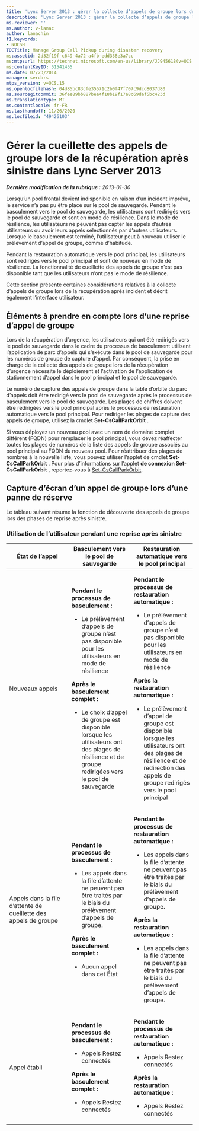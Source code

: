 ```yaml
---
title: 'Lync Server 2013 : gérer la collecte d’appels de groupe lors de la récupération d’urgence'
description: 'Lync Server 2013 : gérer la collecte d’appels de groupe lors de la récupération d’urgence.'
ms.reviewer: ''
ms.author: v-lanac
author: lanachin
f1.keywords:
- NOCSH
TOCTitle: Manage Group Call Pickup during disaster recovery
ms:assetid: 2d32f19f-c649-4a72-a4fb-edd338e3a7cc
ms:mtpsurl: https://technet.microsoft.com/en-us/library/JJ945618(v=OCS.15)
ms:contentKeyID: 51541455
ms.date: 07/23/2014
manager: serdars
mtps_version: v=OCS.15
ms.openlocfilehash: 04d85bc83cfe35571c2b0f47f707c9dcd8037d80
ms.sourcegitcommit: 36fee89bb887bea4f18b19f17a8c69daf5bc423d
ms.translationtype: MT
ms.contentlocale: fr-FR
ms.lasthandoff: 11/26/2020
ms.locfileid: "49426103"
---
```

# <a name="manage-group-call-pickup-during-disaster-recovery-in-lync-server-2013"></a>Gérer la cueillette des appels de groupe lors de la récupération après sinistre dans Lync Server 2013

<div data-xmlns="http://www.w3.org/1999/xhtml">

<div class="topic" data-xmlns="http://www.w3.org/1999/xhtml" data-msxsl="urn:schemas-microsoft-com:xslt" data-cs="https://msdn.microsoft.com/">

<div data-asp="https://msdn2.microsoft.com/asp">



</div>

<div id="mainSection">

<div id="mainBody">

<span> </span>

_**Dernière modification de la rubrique :** 2013-01-30_

Lorsqu’un pool frontal devient indisponible en raison d’un incident imprévu, le service n’a pas pu être placé sur le pool de sauvegarde. Pendant le basculement vers le pool de sauvegarde, les utilisateurs sont redirigés vers le pool de sauvegarde et sont en mode de résilience. Dans le mode de résilience, les utilisateurs ne peuvent pas capter les appels d’autres utilisateurs ou avoir leurs appels sélectionnés par d’autres utilisateurs. Lorsque le basculement est terminé, l’utilisateur peut à nouveau utiliser le prélèvement d’appel de groupe, comme d’habitude.

Pendant la restauration automatique vers le pool principal, les utilisateurs sont redirigés vers le pool principal et sont de nouveau en mode de résilience. La fonctionnalité de cueillette des appels de groupe n’est pas disponible tant que les utilisateurs n’ont pas le mode de résilience.

Cette section présente certaines considérations relatives à la collecte d’appels de groupe lors de la récupération après incident et décrit également l’interface utilisateur.

<div>

## <a name="considerations-for-group-call-pickup-during-disaster-recovery"></a>Éléments à prendre en compte lors d’une reprise d’appel de groupe

Lors de la récupération d’urgence, les utilisateurs qui ont été redirigés vers le pool de sauvegarde dans le cadre du processus de basculement utilisent l’application de parc d’appels qui s’exécute dans le pool de sauvegarde pour les numéros de groupe de capture d’appel. Par conséquent, la prise en charge de la collecte des appels de groupe lors de la récupération d’urgence nécessite le déploiement et l’activation de l’application de stationnement d’appel dans le pool principal et le pool de sauvegarde.

Le numéro de capture des appels de groupe dans la table d’orbite du parc d’appels doit être redirigé vers le pool de sauvegarde après le processus de basculement vers le pool de sauvegarde. Les plages de chiffres doivent être redirigées vers le pool principal après le processus de restauration automatique vers le pool principal. Pour rediriger les plages de capture des appels de groupe, utilisez la cmdlet **Set-CsCallParkOrbit** .

Si vous déployez un nouveau pool avec un nom de domaine complet différent (FQDN) pour remplacer le pool principal, vous devez réaffecter toutes les plages de numéros de la liste des appels de groupe associés au pool principal au FQDN du nouveau pool. Pour réattribuer des plages de nombres à la nouvelle liste, vous pouvez utiliser l’applet de cmdlet **Set-CsCallParkOrbit** . Pour plus d’informations sur l’applet **de connexion Set-CsCallParkOrbit** , reportez-vous à [Set-CsCallParkOrbit](https://docs.microsoft.com/powershell/module/skype/Set-CsCallParkOrbit).

</div>

<div>

## <a name="group-call-pickup-experience-during-pool-failure"></a>Capture d’écran d’un appel de groupe lors d’une panne de réserve

Le tableau suivant résume la fonction de découverte des appels de groupe lors des phases de reprise après sinistre.

### <a name="user-experience-during-disaster-recovery"></a>Utilisation de l’utilisateur pendant une reprise après sinistre

<table>
<colgroup>
<col style="width: 33%" />
<col style="width: 33%" />
<col style="width: 33%" />
</colgroup>
<thead>
<tr class="header">
<th>État de l’appel</th>
<th>Basculement vers le pool de sauvegarde</th>
<th>Restauration automatique vers le pool principal</th>
</tr>
</thead>
<tbody>
<tr class="odd">
<td><p>Nouveaux appels</p></td>
<td><p><strong>Pendant le processus de basculement :</strong></p>
<ul>
<li><p>Le prélèvement d’appels de groupe n’est pas disponible pour les utilisateurs en mode de résilience</p></li>
</ul>
<p><strong>Après le basculement complet :</strong></p>
<ul>
<li><p>Le choix d’appel de groupe est disponible lorsque les utilisateurs ont des plages de résilience et de groupe redirigées vers le pool de sauvegarde</p></li>
</ul></td>
<td><p><strong>Pendant le processus de restauration automatique :</strong></p>
<ul>
<li><p>Le prélèvement d’appels de groupe n’est pas disponible pour les utilisateurs en mode de résilience</p></li>
</ul>
<p><strong>Après la restauration automatique :</strong></p>
<ul>
<li><p>Le prélèvement d’appel de groupe est disponible lorsque les utilisateurs ont des plages de résilience et de redirection des appels de groupe redirigés vers le pool principal</p></li>
</ul></td>
</tr>
<tr class="even">
<td><p>Appels dans la file d’attente de cueillette des appels de groupe</p></td>
<td><p><strong>Pendant le processus de basculement :</strong></p>
<ul>
<li><p>Les appels dans la file d’attente ne peuvent pas être traités par le biais du prélèvement d’appels de groupe.</p></li>
</ul>
<p><strong>Après le basculement complet :</strong></p>
<ul>
<li><p>Aucun appel dans cet État</p></li>
</ul></td>
<td><p><strong>Pendant le processus de restauration automatique :</strong></p>
<ul>
<li><p>Les appels dans la file d’attente ne peuvent pas être traités par le biais du prélèvement d’appels de groupe.</p></li>
</ul>
<p><strong>Après la restauration automatique :</strong></p>
<ul>
<li><p>Les appels dans la file d’attente ne peuvent pas être traités par le biais du prélèvement d’appels de groupe.</p></li>
</ul></td>
</tr>
<tr class="odd">
<td><p>Appel établi</p></td>
<td><p><strong>Pendant le processus de basculement :</strong></p>
<ul>
<li><p>Appels Restez connectés</p></li>
</ul>
<p><strong>Après le basculement complet :</strong></p>
<ul>
<li><p>Appels Restez connectés</p></li>
</ul></td>
<td><p><strong>Pendant le processus de restauration automatique :</strong></p>
<ul>
<li><p>Appels Restez connectés</p></li>
</ul>
<p><strong>Après la restauration automatique :</strong></p>
<ul>
<li><p>Appels Restez connectés</p></li>
</ul></td>
</tr>
</tbody>
</table>


</div>

</div>

<span> </span>

</div>

</div>

</div>

